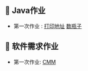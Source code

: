 :orange_book: Java作业
--
- 第一次作业 :
  [打印地址](https://github.com/x0c/Homework/blob/master/java/1/Adress.java)
  [数瓶子](https://github.com/x0c/Homework/blob/master/java/1/Nursery.java)<br>

:blue_book: 软件需求作业
--

- 第一次作业:
  [CMM](https://github.com/x0c/Homework/blob/master/软件需求分析/1/CMM.md)<br>


